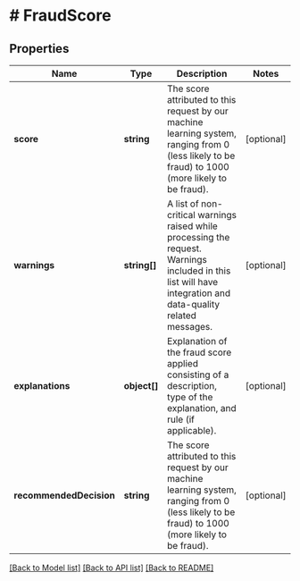 # # FraudScore

## Properties

Name | Type | Description | Notes
------------ | ------------- | ------------- | -------------
**score** | **string** | The score attributed to this request by our machine learning system, ranging from 0 (less likely to be fraud) to 1000 (more likely to be fraud). | [optional] 
**warnings** | **string[]** | A list of non-critical warnings raised while processing the request. Warnings included in this list will have integration and data-quality related messages. | [optional] 
**explanations** | **object[]** | Explanation of the fraud score applied consisting of a description, type of the explanation, and rule (if applicable). | [optional] 
**recommendedDecision** | **string** | The score attributed to this request by our machine learning system, ranging from 0 (less likely to be fraud) to 1000 (more likely to be fraud). | [optional] 

[[Back to Model list]](../../README.md#documentation-for-models) [[Back to API list]](../../README.md#documentation-for-api-endpoints) [[Back to README]](../../README.md)


